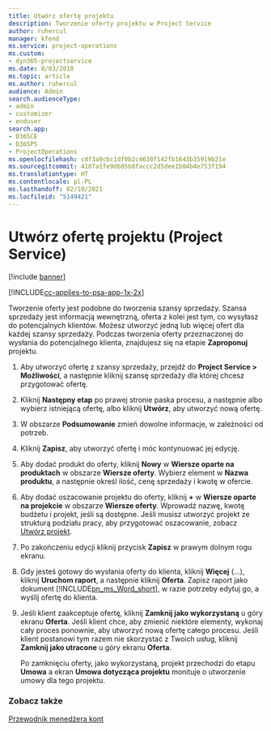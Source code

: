 ```yaml
---
title: Utwórz ofertę projektu
description: Tworzenie oferty projektu w Project Service
author: ruhercul
manager: kfend
ms.service: project-operations
ms.custom:
- dyn365-projectservice
ms.date: 8/03/2018
ms.topic: article
ms.author: ruhercul
audience: Admin
search.audienceType:
- admin
- customizer
- enduser
search.app:
- D365CE
- D365PS
- ProjectOperations
ms.openlocfilehash: cdf3a9cbc1df0b2c4630f142fb1643b35919b21e
ms.sourcegitcommit: 418fa1fe9d605b8faccc2d5dee1b04b4e753f194
ms.translationtype: HT
ms.contentlocale: pl-PL
ms.lasthandoff: 02/10/2021
ms.locfileid: "5149421"
---
```

# <a name="create-a-project-quote-project-service"></a>Utwórz ofertę projektu (Project Service)

[!include [banner](../includes/psa-now-project-operations.md)]

[!INCLUDE[cc-applies-to-psa-app-1x-2x](../includes/cc-applies-to-psa-app-1x-2x.md)]

Tworzenie oferty jest podobne do tworzenia szansy sprzedaży. Szansa sprzedaży jest informacją wewnętrzną, oferta z kolei jest tym, co wysyłasz do potencjalnych klientów. Możesz utworzyć jedną lub więcej ofert dla każdej szansy sprzedaży. Podczas tworzenia oferty przeznaczonej do wysłania do potencjalnego klienta, znajdujesz się na etapie **Zaproponuj** projektu.  
  
1. Aby utworzyć ofertę z szansy sprzedaży, przejdź do **Project Service > Możliwości**, a następnie kliknij szansę sprzedaży dla której chcesz przygotować ofertę.  
  
2. Kliknij **Następny etap** po prawej stronie paska procesu, a następnie albo wybierz istniejącą ofertę, albo kliknij **Utwórz**, aby utworzyć nową ofertę.  
  
3. W obszarze **Podsumowanie** zmień dowolne informacje, w zależności od potrzeb.  
  
4. Kliknij **Zapisz**, aby utworzyć ofertę i móc kontynuować jej edycję.  
  
5. Aby dodać produkt do oferty, kliknij **Nowy** w **Wiersze oparte na produktach** w obszarze **Wiersze oferty**. Wybierz element w **Nazwa produktu**, a następnie określ ilość, cenę sprzedaży i kwotę w ofercie.  
  
6. Aby dodać oszacowanie projektu do oferty, kliknij **+** w **Wiersze oparte na projekcie** w obszarze **Wiersze oferty**. Wprowadź nazwę, kwotę budżetu i projekt, jeśli są dostępne. Jeśli musisz utworzyć projekt ze strukturą podziału pracy, aby przygotować oszacowanie, zobacz [Utwórz projekt](../psa/create-project.md).  
  
7. Po zakończeniu edycji kliknij przycisk **Zapisz** w prawym dolnym rogu ekranu.  
  
8. Gdy jesteś gotowy do wysłania oferty do klienta, kliknij **Więcej** (...), kliknij **Uruchom raport**, a następnie kliknij **Oferta**. Zapisz raport jako dokument [!INCLUDE[pn_ms_Word_short](../includes/pn-ms-word-short.md)], w razie potrzeby edytuj go, a wyślij ofertę do klienta.  
  
9. Jeśli klient zaakceptuje ofertę, kliknij **Zamknij jako wykorzystaną** u góry ekranu **Oferta**. Jeśli klient chce, aby zmienić niektóre elementy, wykonaj cały proces ponownie, aby utworzyć nową ofertę całego procesu. Jeśli klient postanowi tym razem nie skorzystać z Twoich usług, kliknij **Zamknij jako utracone** u góry ekranu **Oferta**.  
  
   Po zamknięciu oferty, jako wykorzystaną, projekt przechodzi do etapu **Umowa** a ekran **Umowa dotycząca projektu** monituje o utworzenie umowy dla tego projektu.  
  
### <a name="see-also"></a>Zobacz także  
 [Przewodnik menedżera kont](../psa/account-manager-guide.md)
